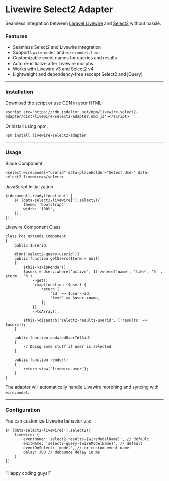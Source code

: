 # Livewire Select2 Adapter

Seamless integration between [Laravel Livewire](https://laravel.livewire.com) and [Select2](https://select2.org) without hassle.

### Features

- Seamless Select2 and Livewire integration
- Supports `wire:model` and `wire:model.live`
- Customizable event names for queries and results
- Auto re-initialize after Livewire morphs
- Works with Livewire v3 and Select2 v4
- Lightweight and dependency-free (except Select2 and jQuery)

---

### Installation

Download the script or use CDN in your HTML:

```
<script src="https://cdn.jsdelivr.net/npm/livewire-select2-adapter/dist/livewire-select2-adapter.umd.js"></script>
```

Or install using npm:

```
npm install livewire-select2-adapter
```

---

### Usage

Blade Component

```
<select wire:model="userid" data-placeholder="Select User" data-select2-livewire></select>
```

JavaScript Initialization

```
$(document).ready(function() {
	$('[data-select2-livewire]').select2({
		theme: 'bootstrap4',
		width: '100%',
	});
});
```

Livewire Component Class

```
class Pos extends Component
{
    public $userid;

    #[On('select2-query-userid')]
    public function getUsers($term = null)
    {
        $this->skipRender();
        $users = User::where('active', 1)->where('name', 'like', '%' . $term . '%')
            ->get()
            ->map(function ($user) {
                return [
                    'id' => $user->id,
                    'text' => $user->name,
                ];
            })
            ->toArray();

        $this->dispatch('select2-results-userid', ['results' => $users]);
    }

    public function updatedUserId($id)
    {
        // Doing some stuff if user is selected
    }

    public function render()
    {
        return view('livewire.user');
    }
}
```

The adapter will automatically handle Livewire morphing and syncing with `wire:model`.

---

### Configuration

You can customize Livewire behavior via:

```
$('[data-select2-livewire]').select2({
	livewire: {
		eventName: 'select2-results-{wireModelName}', // default
		emitName: 'select2-query-{wireModelName}', // default
		eventOnSelect: 'model', // or custom event name
		delay: 300 // debounce delay in ms
	}
});
```

###

“Happy coding guys!”
